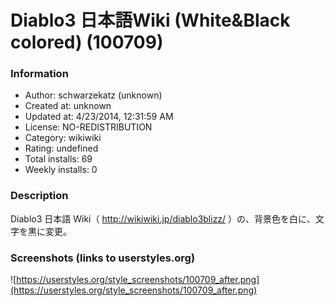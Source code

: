 # Diablo3 日本語Wiki (White&Black colored) (100709)

### Information
- Author: schwarzekatz (unknown)
- Created at: unknown
- Updated at: 4/23/2014, 12:31:59 AM
- License: NO-REDISTRIBUTION
- Category: wikiwiki
- Rating: undefined
- Total installs: 69
- Weekly installs: 0


### Description
Diablo3 日本語 Wiki（ http://wikiwiki.jp/diablo3blizz/ ）の、背景色を白に、文字を黒に変更。


### Screenshots (links to userstyles.org)
![https://userstyles.org/style_screenshots/100709_after.png](https://userstyles.org/style_screenshots/100709_after.png)


